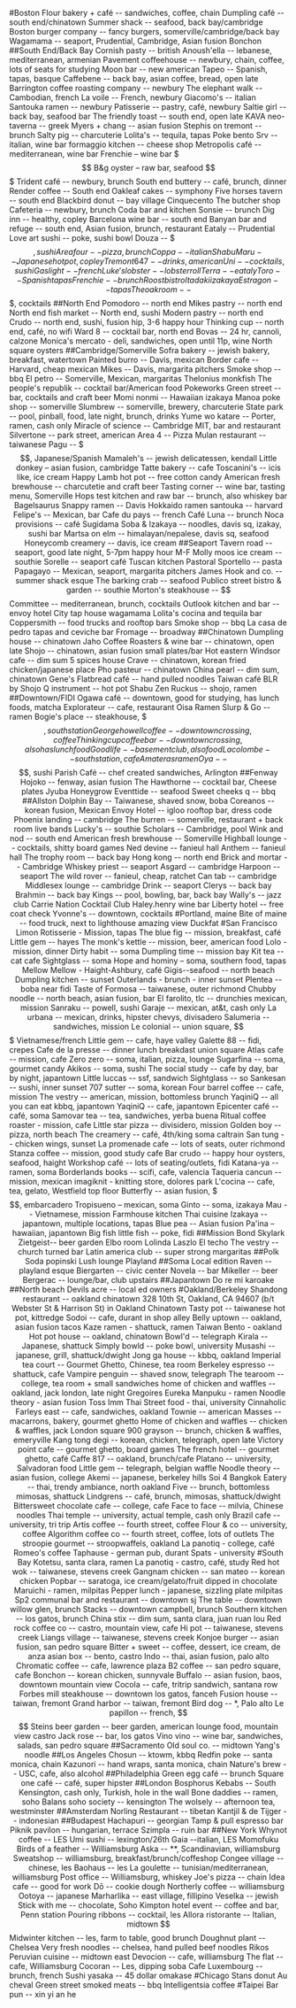 #Boston
Flour bakery + café -- sandwiches, coffee, chain
Dumpling café -- south end/chinatown
Summer shack -- seafood, back bay/cambridge
Boston burger company -- fancy burgers, somerville/cambridge/back bay
Wagamama -- seaport, Prudential, Cambridge, Asian fusion
Bonchon
##South End/Back Bay
Cornish pasty -- british
Anoush'ella -- lebanese, mediterranean, armenian
Pavement coffeehouse -- newbury, chain, coffee, lots of seats for studying
Moon bar --  new american
Tapeo -- Spanish, tapas, basque
Caffebene -- back bay, asian coffee, bread, open late
Barrington coffee roasting company -- newbury
The elephant walk -- Cambodian, french
La voile -- French, newbury
Giacomo's -- italian
Santouka ramen -- newbury
Patisserie -- pastry, café, newbury
Saltie girl -- back bay, seafood bar
The friendly toast -- south end, open late
KAVA neo-taverna -- greek
Myers + chang -- asian fusion
Stephis on tremont -- brunch
Salty pig -- charcuterie
Lolita's -- tequila, tapas
Poke bento
Srv -- italian, wine bar
formaggio kitchen -- cheese shop
Metropolis café -- mediterranean, wine bar
Frenchie – wine bar $$$
B&g oyster – raw bar, seafood $$$
Trident café -- newbury, brunch
South end buttery -- café, brunch, dinner
Render coffee -- South end
Oakleaf cakes -- symphony
Five horses tavern -- south end
Blackbird donut -- bay village
Cinquecento
The butcher shop
Cafeteria -- newbury, brunch
Coda bar and kitchen
Sonsie -- brunch
Dig inn -- healthy, copley
Barcelona wine bar -- south end
Banyan bar and refuge -- south end, Asian fusion, brunch, restaurant
Eataly -- Prudential
Love art sushi -- poke, sushi bowl
Douza -- $$$, sushi
Area four -- pizza, brunch
Coppa -- italian
Shabu Maru -- Japanese hot pot, copley
Tremont 647 -- drinks, american
Uni -- cocktails, sushi
Gaslight -- french
Luke's lobster -- lobster roll
Terra -- eataly
Toro -- Spanish tapas
Frenchie -- brunch
Roost bistro
Itadaki izakaya
Estragon -- tapas
The oak room -- $$$, cocktails
##North End
Pomodoro -- north end
Mikes pastry -- north end
North end fish market -- North end, sushi
Modern pastry -- north end
Crudo -- north end, sushi, fusion hip, 3-6 happy hour
Thinking cup -- north end, café, no wifi
Ward 8 -- cocktail bar, north end
Bovas -- 24 hr, cannoli, calzone
Monica's mercato - deli, sandwiches, open until 11p, wine
North square oysters
##Cambridge/Somerville
Sofra bakery -- jewish bakery, breakfast, watertown
Painted burro -- Davis, mexican
Border cafe -- Harvard, cheap mexican
Mikes -- Davis, margarita pitchers
Smoke shop -- bbq
El petro -- Somerville, Mexican, margaritas
Thelonius monkfish
The people's republik -- cocktail bar/American food
Pokeworks
Green street -- bar, cocktails and craft beer
Momi nonmi -- Hawaiian izakaya
Manoa poke shop -- somerville
Slumbrew -- somerville, brewery, charcuterie
State park -- pool, pinball, food, late night, brunch, drinks
Yume wo katare -- Porter, ramen, cash only
Miracle of science -- Cambridge MIT, bar and restaurant
Silvertone -- park street, american
Area 4 -- Pizza
Mulan restaurant -- taiwanese
Pagu -- $$$, Japanese/Spanish
Mamaleh's -- jewish delicatessen, kendall
Little donkey – asian fusion, cambridge
Tatte bakery -- cafe
Toscanini's -- icis like, ice cream
Happy Lamb hot pot -- free cotton candy
American fresh brewhouse -- charcutetie and craft beer
Tasting corner -- wine bar, tasting menu, Somerville
Hops test kitchen and raw bar -- brunch, also whiskey bar
Bagelsaurus
Snappy ramen -- Davis
Hokkaido ramen santouka -- harvard
Felipe's -- Mexican, bar
Cafe du pays -- french
Café Luna -- brunch
Noca provisions -- café
Sugidama Soba & Izakaya -- noodles, davis sq, izakay, sushi bar
Martsa on elm -- himalayan/nepalese, davis sq, seafood
Honeycomb creamery -- davis, ice cream
##Seaport
Tavern road -- seaport, good late night, 5-7pm happy hour M-F
Molly moos ice cream -- southie
Sorelle -- seaport café
Tuscan kitchen
Pastoral
Sportello -- pasta
Papagayo -- Mexican, seaport, margarita pitchers
James Hook and co. -- summer shack esque
The barking crab -- seafood
Publico street bistro & garden -- southie
Morton's steakhouse -- $$
Committee -- mediterranean, brunch, cocktails
Outlook kitchen and bar -- envoy hotel
City tap house
wagamama
Lolita's cocina and tequila bar
Coppersmith -- food trucks and rooftop bars
Smoke shop -- bbq
La casa de pedro tapas and ceviche bar
Fromage -- broadway
##Chinatown
Dumpling house -- chinatown
Jaho Coffee Roasters & wine bar -- chinatown, open late
Shojo -- chinatown, asian fusion small plates/bar
Hot eastern
Windsor cafe -- dim sum
5 spices house
Crave -- chinatown, korean fried chicken/japanese place
Pho pasteur -- chinatown
China pearl -- dim sum, chinatown
Gene's Flatbread café -- hand pulled noodles
Taiwan café
BLR by Shojo
Q instrument -- hot pot
Shabu Zen
Ruckus -- shojo, ramen
##Downtown/FIDI
Ogawa café -- downtown, good for studying, has lunch foods, matcha
Explorateur -- cafe, restaurant
Oisa Ramen Slurp & Go -- ramen
Bogie's place -- steakhouse, $$$, south station
George howell coffee -- downtown crossing, coffee
Thinking cup coffee bar -- downtown crossing, also has lunch food
Good life -- basement club, also food
La colombe -- south station, cafe
Amateras ramen
O ya -- $$$$, sushi
Parish Café -- chef created sandwiches, Arlington
##Fenway
Hojoko -- fenway, asian fusion
The Hawthorne -- cocktail bar, Cheese plates
Jyuba
Honeygrow
Eventtide --  seafood
Sweet cheeks q -- bbq
##Allston
Dolphin Bay -- Taiwanese, shaved snow, boba
Coreanos -- korean fusion, Mexican
Envoy Hotel -- igloo rooftop bar, dress code
Phoenix landing -- cambridge
The burren -- somerville, restaurant + back room live bands
Lucky's -- southie
Scholars -- Cambridge, pool
Wink and nod -- south end
American fresh brewhouse -- Somerville
Highball lounge -- cocktails, shitty board games
Ned devine -- fanieul hall
Anthem -- fanieul hall
The trophy room -- back bay
Hong kong -- north end
Brick and mortar -- Cambridge
Whiskey priest -- seaport
Asgard -- cambridge
Harpoon -- seaport
The wild rover -- fanieul, cheap, ratchet
Can tab -- cambridge
Middlesex lounge -- cambridge
Drink -- seaport
Clerys -- back bay
Brahmin -- back bay
Kings -- pool, bowling, bar, back bay
Wally's -- jazz club
Carrie Nation Cocktail Club
Haley.henry wine bar
Liberty hotel -- free coat check
Yvonne's -- downtown, cocktails
#Portland, maine
Bite of maine -- food truck, next to lighthouse amazing view
Duckfat
#San Francisco
Limon Rotisserie - Mission, tapas
The blue fig -- mission, breakfast, café
Little gem -- hayes
The monk's kettle -- mission, beer, american food
Lolo - mission, dinner
Dirty habit -- soma
Dumpling time -- mission bay
Kit tea -- cat cafe
Sightglass -- soma
Hope and hominy – soma, southern food, tapas
Mellow Mellow - Haight-Ashbury, café
Gigis--seafood -- north beach
Dumpling kitchen -- sunset
Outerlands - brunch - inner sunset
Plentea -- boba near fidi
Taste of Formosa -- taiwanese, outer richmond
Chubby noodle -- north beach, asian fusion, bar
El farolito, tlc -- drunchies mexican, mission
Sanraku -- powell, sushi
Garaje -- mexican, at&t, cash only
La urbana -- mexican, drinks, hipster chevys, divisadero
Salumeria -- sandwiches, mission
Le colonial -- union square, $$$ Vietnamese/french
Little gem -- cafe, haye valley
Galette 88 -- fidi, crepes
Cafe de la presse -- dinner lunch breakdast union square
Atlas cafe -- mission, cafe
Zero zero -- soma, italian, pizza, lounge
Sugarfina -- soma, gourmet candy
Akikos -- soma, sushi
The social study -- cafe by day, bar by night, japantown
Little luccas -- ssf, sandwich
Sightglass -- so
Sankesan -- sushi, inner sunset
707 sutter -- soma, korean
Four barrel coffee -- cafe, mission
The vestry -- american, mission, bottomless brunch
YaqiniQ -- all you can eat kbbq, japantown
YaqiniQ -- cafe, japantown
Epicenter café -- café, soma
Samovar tea -- tea, sandwiches, yerba buena
Ritual coffee roaster - mission, cafe
Little star pizza -- divisidero, mission
Golden boy -- pizza, north beach
The creamery -- café, 4th/king soma caltrain
San tung -- chicken wings, sunset
La promenade cafe -- lots of seats, outer richmond
Stanza coffee -- mission, good study cafe
Bar crudo -- happy hour oysters, seafood, haight
Workshop café -- lots of seating/outlets, fidi
Katana-ya -- ramen, soma
Borderlands books -- scifi, cafe, valencia
Taqueria cancun -- mission, mexican
imagiknit - knitting store, dolores park
L'cocina -- cafe, tea, gelato, Westfield top floor
Butterfly -- asian fusion, $$$, embarcadero
Tropisueno – mexican, soma
Ginto -- soma, izakaya
Mau -- Vietnamese, mission
Farmhouse kitchen Thai cuisine
Izakaya -- japantown, multiple locations, tapas
Blue pea -- Asian fusion
Pa'ina – hawaiian, japantown
Big fish little fish -- poke, fidi
##Mission
Bond
Skylark
Zietgeist-- beer garden
Elbo room
Lolinda
Laszlo
El techo
The vestry -- church turned bar
Latin america club -- super strong margaritas
##Polk
Soda popinski
Lush lounge
Playland
##Soma
Local edition
Raven -- playland esque
Biergarten -- civic center
Novela -- bar
Mikeller -- beer
Bergerac -- lounge/bar, club upstairs
##Japantown
Do re mi karoake
##North beach
Devils acre -- local ed owners
#Oakland/Berkeley
Shandong restaurant -- oakland chinatown
328 10th St, Oakland, CA 94607
(b/t Webster St & Harrison St) in Oakland Chinatown
Tasty pot -- taiwanese hot pot, kittredge
Sodoi -- cafe, durant in shop alley
Belly uptown -- oakland, asian fusion tacos
Kaze ramen - shattuck, ramen
Taiwan Bento - oakland
Hot pot house -- oakland, chinatown
Bowl'd -- telegraph
Kirala -- Japanese, shattuck
Simply bowld -- poke bowl, university
Musashi -- japanese, grill, shattuck/dwight
Jong ga house -- kbbq, oakland
Imperial tea court  -- Gourmet Ghetto, Chinese, tea room
Berkeley espresso -- shattuck, cafe
Vampire penguin -- shaved snow, telegraph
The tearoom -- college, tea room + small sandwiches
home of chicken and waffles -- oakland, jack london, late night
Gregoires
Eureka
Manpuku - ramen
Noodle theory - asian fusion
Toss
Imm Thai Street food - thai, university
Cinnaholic
Farleys east -- cafe, sandwiches, oakland
Townie -- american
Masses -- macarrons, bakery, gourmet ghetto
Home of chicken and waffles -- chicken & waffles, jack London square
900 grayson -- brunch, chicken & waffles, emeryville
Kang tong degi -- korean, chicken, telegraph, open late
Victory point cafe -- gourmet ghetto, board games
The french hotel -- gourmet ghetto, café
Caffe 817 -- oakland, brunch/cafe
Platano -- university, Salvadoran food
Little gem -- telegraph, belgian waffle
Noodle theory -- asian fusion, college
Akemi -- japanese, berkeley hills
Soi 4 Bangkok Eatery -- thai, trendy ambiance, north oakland
Five -- brunch, bottomless mimosas, shattuck
Lindgrens -- café, brunch, mimosas, shattuck/dwight
Bittersweet chocolate cafe -- college, cafe
Face to face -- milvia, Chinese noodles
Thai temple -- university, actual temple, cash only
Brazil cafe -- university, tri trip
Artis coffee -- fourth street, coffee
Flour & co -- university, coffee
Algorithm coffee co -- fourth street, coffee, lots of outlets
The stroopie gourmet -- stroopwaffels, oakland
La panotiq - college, café
Romeo's coffee
Taphause - german pub, durant
Spats - university
#South Bay
Kotetsu, santa clara, ramen
La panotiq - castro, café, study
Red hot wok -- taiwanese, stevens creek
Gangnam chicken -- san mateo -- korean chicken
Popbar -- saratoga, ice cream/gelato/fruit dipped in chocolate
Maruichi - ramen, milpitas
Pepper lunch - japanese, sizzling plate milpitas
Sp2 communal bar and restaurant -- downtown sj
The table -- downtown willow glen, brunch
Stacks -- downtown campbell, brunch
Southern kitchen -- los gatos, brunch
China stix -- dim sum, santa clara, juan ruan lou
Red rock coffee co -- castro, mountain view, cafe
Hi pot -- taiwanese, stevens creek
Liangs village -- taiwanese, stevens creek
Konjoe burger -- asian fusion, san pedro square
Bitter + sweet -- coffee, dessert, ice cream, de anza
asian box -- bento, castro
Indo -- thai, asian fusion, palo alto
Chromatic coffee -- cafe, lawrence plaza
B2 coffee -- san pedro square, cafe
Bonchon -- korean chicken, sunnyvale
Buffalo -- asian fusion, baos, downtown mountain view
Cocola -- cafe, tritrip sandwich, santana row
Forbes mill steakhouse -- downtown los gatos, fanceh
Fusion house -- taiwan, fremont
Grand harbor -- taiwan, fremont
Bird dog -- *, Palo alto
Le papillon -- french, $$$$
Steins beer garden -- beer garden, american lounge food, mountain view castro
Jack rose -- bar, los gatos
Vino vino -- wine bar, sandwiches, salads, san pedro square
##Sacramento
Old soul co. -- midtown
Yang's noodle
##Los Angeles
Chosun -- ktowm, kbbq
Redfin poke -- santa monica, chain
Kazunori -- hand wraps, santa monica, chain
Nature's brew -- USC, cafe, also alcohol
##Philadelphia
Green egg café -- brunch
Square one café -- café, super hipster
##London
Bosphorus Kebabs -- South Kensington, cash only, Turkish, hole in the wall
Bone daddies -- ramen, soho
Balans soho society -- kensington
The wolsely -- afternoon tea, westminster
##Amsterdam
Norling Restaurant -- tibetan
Kantjil & de Tijger -- indonesian
##Budapest
Hachapuri -- georgian
Tamp & pull espresso bar
Piknik pavilon -- hungarian, terrace
Szimpla -- ruin bar
##New York
Whynot coffee -- LES
Umi sushi -- lexington/26th
Gaia --italian, LES
Momofuku
Birds of a feather -- Williamsburg
Aska -- **, Scandinavian, williamsburg
Sweatshop -- williamsburg, breakfast/brunch/coffeshop
Congee village -- chinese, les
Baohaus -- les
La goulette -- tunisian/mediterranean, williamsburg
Post office -- Williamsburg, whiskey
Joe's pizza -- chain
Idea cafe -- good for work
Dō -- cookie dough
Northerly coffee -- williamsburg
Ootoya -- japanese
Marharlika -- east village, fillipino
Veselka -- jewish
Stick with me -- chocolate, Soho
Kimpton hotel event -- coffee and bar, Penn station
Pouring ribbons -- cocktail, les
Allora ristorante -- Italian, midtown $$
Midwinter kitchen -- les, farm to table, good brunch
Doughnut plant -- Chelsea
Very fresh noodles -- chelsea, hand pulled beef noodles
Rikos Peruvian cuisine -- midtown east
Devocion -- cafe, williamsburg
The flat -- cafe, Williamsburg
Cocoran -- Les, dipping soba
Cafe Luxembourg -- brunch, french
Sushi yasaka -- 45 dollar omakase
#Chicago
Stans donut
Au cheval
Green street smoked meats -- bbq
Intelligentsia coffee
#Taipei
Bar pun -- xin yi an he 